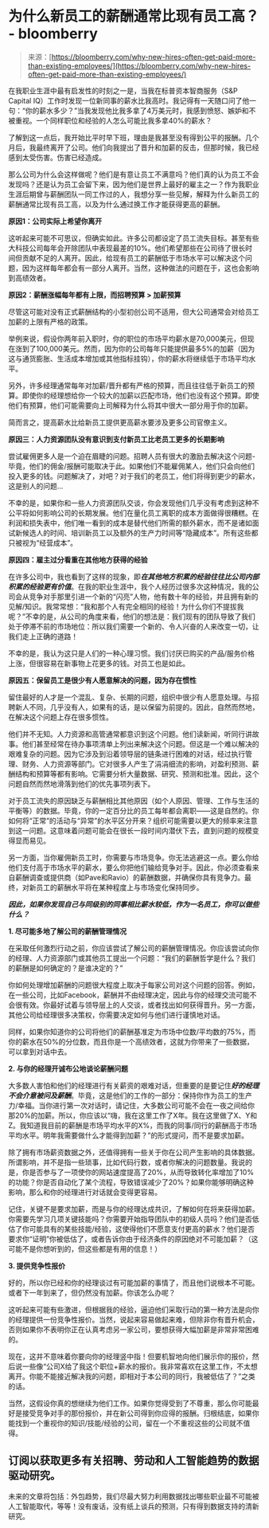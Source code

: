 <!--yml

category: 未分类

date: 2024-05-27 14:50:59

-->

# 为什么新员工的薪酬通常比现有员工高？ - bloomberry

> 来源：[https://bloomberry.com/why-new-hires-often-get-paid-more-than-existing-employees/](https://bloomberry.com/why-new-hires-often-get-paid-more-than-existing-employees/)

在我职业生涯中最有启发性的时刻之一是，当我在标普资本智商服务（S&P Capital IQ）工作时发现一位新同事的薪水比我高时。我记得有一天随口问了他一句：“你的薪水多少？”当我发现他比我多拿了4万美元时，我感到愤怒、嫉妒和不被重视。一个同样职位和经验的人怎么可能比我多拿40%的薪水？

了解到这一点后，我开始比平时早下班，理由是我甚至没有得到公平的报酬。几个月后，我最终离开了公司。他们向我提出了晋升和加薪的反击，但那时候，我已经感到太受伤害。伤害已经造成。

那么公司为什么会这样做呢？他们是有意让员工不满意吗？他们真的认为员工不会发现吗？还是认为员工会留下来，因为他们是世界上最好的雇主之一？作为我职业生涯后期曾与薪酬团队一同工作过的人，我想分享一些见解，解释为什么新员工的薪酬通常比现有员工高，以及为什么通过换工作才能获得更高的薪酬。

**原因1：公司实际上希望你离开**

这听起来可能不可思议，但确实如此。许多公司都设定了员工流失目标。甚至有些大科技公司每年会开除团队中表现最差的10%。他们希望那些在公司待了很长时间但贡献不足的人离开。因此，给现有员工的薪酬低于市场水平可以解决这个问题，因为这样每年都会有一部分人离开。当然，这种做法的问题在于，这也会影响到高绩效者。

**原因2：薪酬涨幅每年都有上限，而招聘预算 > 加薪预算**

尽管这可能对没有正式薪酬结构的小型初创公司不适用，但大公司通常会对给员工加薪的上限有严格的政策。

举例来说，假设你两年前入职时，你的职位的市场平均薪水是70,000美元，但现在涨到了100,000美元。然而，因为你的公司每年只能提供最多5%的加薪（因为这与通货膨胀、生活成本增加或其他指标挂钩），你的薪水将继续低于市场平均水平。

另外，许多经理通常每年对加薪/晋升都有严格的预算，而且往往低于新员工的预算。即使你的经理想给你一个较大的加薪以匹配市场，他们也没有这个预算。即使他们有预算，他们可能需要向上司解释为什么将其中很大一部分用于你的加薪。

简而言之，提高薪水比给新员工提供更高薪水要涉及更多公司官僚主义。

**原因三：人力资源团队没有意识到支付新员工比老员工更多的长期影响**

尝试雇佣更多人是一个迫在眉睫的问题。招聘人员有很大的激励去解决这个问题-毕竟，他们的佣金/报酬可能取决于此。如果他们不能雇佣某人，他们只会向他们投入更多的钱。问题解决了，对吧？对于我们的老员工，他们将得到更少的薪水，这是别人的问题...

不幸的是，如果你和一些人力资源团队交谈，你会发现他们几乎没有考虑到这种不公平将如何影响公司的长期发展。他们在量化员工离职的成本方面做得很糟糕。在利润和损失表中，他们唯一看到的成本是替代他们所需的额外薪水，而不是诸如面试新候选人的时间、培训新员工以及额外的生产力时间等“隐藏成本”。所有这些都只被视为“经营成本”。

**原因四：雇主过分看重在其他地方获得的经验**

在许多公司中，我也看到了这样的现象，即***在其他地方积累的经验往往比公司内部积累的经验更有价值***。在我的职业生涯中，我个人经历过很多次这种情况，我的公司会从竞争对手那里引进一个新的“闪亮”人物，他有数十年的经验，并且拥有新的见解/知识。我常常想：“我和那个人有完全相同的经验！为什么你们不提拔我呢？”不幸的是，从公司的角度来看，他们的想法是：我们现有的团队导致了我们处于停滞不前的市场地位：所以我们需要一个新的、令人兴奋的人来改变一切，让我们走上正确的道路！

不幸的是，我认为这只是人们的一种心理习惯。我们讨厌已购买的产品/服务价格上涨，但很容易在新事物上花更多的钱。对员工也是如此。

**原因五：保留员工是很少有人愿意解决的问题，因为存在惯性**

留住最好的人才是一个混乱、复杂、长期的问题，组织中很少有人愿意处理。与招聘新人不同，几乎没有人，如果有的话，是以保留为前提的。因此，自然而然地，在解决这个问题上存在很多惯性。

他们并不无知。人力资源和高管通常都意识到这个问题。他们读新闻，听同行讲故事。他们甚至经常在待办事项清单上列出来解决这个问题。但这是一个难以解决的艰难复杂的问题。因为它涉及到沿着领导层的链条进行困难的对话，经过执行管理、财务、人力资源等部门。它对很多人产生了涓涓细流的影响，对盈利预测、薪酬结构和预算等都有影响。它需要分析大量数据、研究、预测和批准。因此，这个问题自然而然地滑落到他们的优先事项列表下。

对于员工流失的原因缺乏与薪酬相比其他原因（如个人原因、管理、工作与生活的平衡等）的数据。毕竟，你的一定百分比的员工每年都会离职——这是自然的。你如何将“正常”的活动与“异常”的水平区分开来？组织可能需要以更大的频率来注意到这一问题。这意味着问题可能会在很长一段时间内潜伏下去，直到问题的规模变得显而易见。

另一方面，当你雇佣新员工时，你需要与市场竞争。你无法逃避这一点。要么你给他们支付高于市场水平的薪水，要么你把他们输给竞争对手。因此，你必须查看来自薪酬调查或提供商（如Pave和Ravio）的薪酬数据，并确保你具有竞争力。最终，对新员工的薪酬水平将在某种程度上与市场变化保持同步。

***因此，如果你发现自己与同级别的同事相比薪水较低，作为一名员工，你可以做些什么？***

**1\. 尽可能多地了解公司的薪酬管理情况**

在采取任何激烈行动之前，你应该尝试了解公司的薪酬管理情况。你应该尝试向你的经理、人力资源部门或其他员工提出一个问题：“我们的薪酬哲学是什么？我们的薪酬是如何确定的？是谁决定的？”

你如何处理增加薪酬的问题很大程度上取决于每家公司对这个问题的回答。例如，在一些公司，比如Facebook，薪酬并不由经理决定，因此与你的经理交流可能不会很有效。你最好试着与领导层上的人交谈，或者找出如何获得晋升。另一方面，其他公司给经理很多决策权，你需要决定如何与他们进行谨慎地对话。

同样，如果你知道你的公司将他们的薪酬基准定为市场中位数/平均数的75%，而你的薪水在50%的分位数，而且你是一个高绩效者，这就为你带来了一些数据，可以拿到对话中去。

**2\. 与你的经理开诚布公地谈论薪酬问题**

大多数人害怕和他们的经理进行有关薪资的艰难对话，但重要的是要记住***好的经理不会介意被问及薪酬***。毕竟，这是他们的工作的一部分：保持你作为员工的生产力/幸福。当你进行第一次对话时，请记住，大多数公司可能不会在一夜之间给你那20%的加薪。所以，你应该以“嗨，我在这里工作了X年。我在这里做了X、Y和Z。我知道我目前的薪酬是市场平均水平的X%，而我的同事/同行的薪酬高于市场平均水平。明年我需要做什么才能得到加薪？”的形式提问，而不是要求加薪。

除了拥有市场薪资数据之外，还值得拥有一些关于你在公司产生影响的具体数据。所谓影响，并不是指一些琐事，比如代码行数，或者你解决的问题数量。我说的是，你是否参与了一项使你的网站速度提高了20%，从而导致转化率增加了10%的功能？你是否自动化了某个流程，导致错误减少了20%？如果你能够明确这种影响，那么和你的经理进行对话就会变得更容易。

记住，关键不是要求加薪，而是与你的经理达成共识，了解如何在将来获得加薪。你需要先学习几项关键技能吗？你需要开始指导团队中的初级人员吗？他们是否低估了你可能具有的某些技能/经验，这使得他们不愿意支付更高的薪水？他们是否要求你“证明”你被低估了，或者告诉你由于经济条件的原因绝对不可能加薪？（这可能不是你想听到的，但这些都是有用的信息！）

**3\. 提供竞争性报价**

好的，所以你已经和你的经理谈过有可能加薪的事情了，而且他们说根本不可能。或者下一年到来了，但仍然没有加薪。你该怎么办呢？

这听起来可能有些激进，但根据我的经验，逼迫他们采取行动的第一种方法是向你的经理提供一份竞争性报价。当然，说起来容易做起来难，但除非你有晋升机会，否则如果你不表明你正在认真考虑另一家公司，要想获得大幅加薪是非常非常困难的。

现在，这并不意味着你要向你的经理竖中指！但要机智地向他们展示你的报价，然后说一些像“公司X给了我这个职位+薪水的报价。我非常喜欢在这里工作，不太想离开。你能不能接近解决我的问题，即相对于本公司的同行，我被低估了？”之类的话。

当然，这假设你真的想继续为他们工作。如果你觉得受到了不尊重，那么你可能最好是接受竞争对手的那份报价，并在新公司得到你应得的报酬。归根结底，如果你能找到一个重视你的知识/技能/经验的公司，留在一个不重视这些的公司就不值得。

## 订阅以获取更多有关招聘、劳动和人工智能趋势的数据驱动研究。

未来的文章将包括：外包趋势，我们尽最大努力利用数据找出哪些职业最不可能被人工智能取代，等等！没有废话，没有纸上谈兵的预测，只有得到数据支持的清新研究。
